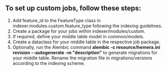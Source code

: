 ## To set up custom jobs, follow these steps:

1. Add feature_id to the FeatureType class in indexer.modules.custom.feature_type following the indexing guidelines.
2. Create a package for your jobs within indexer/modules/custom.
3. If required, define your middle table model in common/models.
4. Create a dataclass for your middle table in the respective job package.
5. Optionally, run the Alembic command **alembic -c resource/hemera.ini revision --autogenerate -m "description"** to generate migrations for your middle table. Rename the migration file in migrations/versions according to the indexing scheme.
